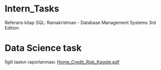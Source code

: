 # Intern_Tasks

Referans kitap SQL: 
Ramakrishnan - Database Management Systems 3rd Edition

# Data Science task

İlgili taskın raporlanması:
[Home_Credit_Risk_Kaggle.pdf](https://github.com/erdmkbc/Intern_Tasks/files/6941686/Home_Credit_Risk_Kaggle.pdf)


